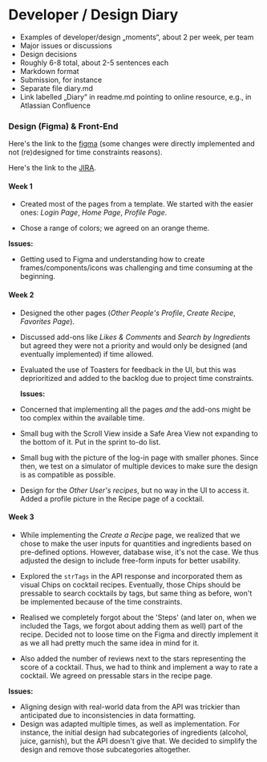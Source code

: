 # Developer / Design Diary

- Examples of developer/design „moments“, about 2 per week, per team
- Major issues or discussions
- Design decisions
- Roughly 6-8 total, about 2-5 sentences each
- Markdown format
- Submission, for instance
- Separate file diary.md
- Link labelled „Diary“ in readme.md pointing to online resource, e.g., in Atlassian Confluence

### Design (Figma) & Front-End

Here's the link to the [figma](https://www.figma.com/design/q6rvJkeqv7Oey1XEYGqQT1/Cocktail-Recipes-App?node-id=0-1&m=dev&t=FulShdGOdrEr1YUN-1) (some changes were directly implemented and not (re)designed for time constraints reasons).

Here's the link to the [JIRA](https://tcd-team-cocktail27.atlassian.net/jira/software/projects/COC/boards/1).

#### Week 1

- Created most of the pages from a template. We started with the easier ones: _Login Page_, _Home Page_, _Profile Page_.

- Chose a range of colors; we agreed on an orange theme.

**Issues:**

- Getting used to Figma and understanding how to create frames/components/icons was challenging and time consuming at the beginning.

#### Week 2

- Designed the other pages (_Other People's Profile_, _Create Recipe_, _Favorites Page_).

- Discussed add-ons like _Likes & Comments_ and _Search by Ingredients_ but agreed they were not a priority and would only be designed (and eventually implemented) if time allowed.

- Evaluated the use of Toasters for feedback in the UI, but this was deprioritized and added to the backlog due to project time constraints.

  **Issues:**

- Concerned that implementing all the pages _and_ the add-ons might be too complex within the available time.
- Small bug with the Scroll View inside a Safe Area View not expanding to the bottom of it. Put in the sprint to-do list.
- Small bug with the picture of the log-in page with smaller phones. Since then, we test on a simulator of multiple devices to make sure the design is as compatible as possible.
- Design for the _Other User's recipes_, but no way in the UI to access it. Added a profile picture in the Recipe page of a cocktail.

#### Week 3

- While implementing the _Create a Recipe_ page, we realized that we chose to make the user inputs for quantities and ingredients based on pre-defined options. However, database wise, it's not the case. We thus adjusted the design to include free-form inputs for better usability.

- Explored the `strTags` in the API response and incorporated them as visual Chips on cocktail recipes. Eventually, those Chips should be pressable to search cocktails by tags, but same thing as before, won't be implemented because of the time constraints.

- Realised we completely forgot about the 'Steps' (and later on, when we included the Tags, we forgot about adding them as well) part of the recipe. Decided not to loose time on the Figma and directly implement it as we all had pretty much the same idea in mind for it.

- Also added the number of reviews next to the stars representing the score of a cocktail. Thus, we had to think and implement a way to rate a cocktail. We agreed on pressable stars in the recipe page.

**Issues:**

- Aligning design with real-world data from the API was trickier than anticipated due to inconsistencies in data formatting.
- Design was adapted multiple times, as well as implementation. For instance, the initial design had subcategories of ingredients (alcohol, juice, garnish), but the API doesn't give that. We decided to simplify the design and remove those subcategories altogether.
